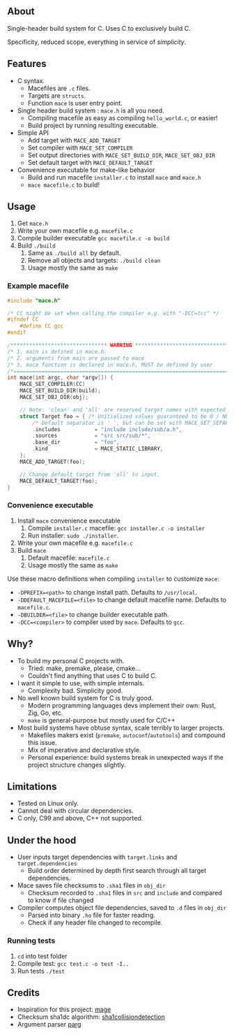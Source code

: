 
## About

Single-header build system for C.
Uses C to exclusively build C.

Specificity, reduced scope, everything in service of *simplicity*. 

## Features
- C syntax.
    - Macefiles are `.c` files.
    - Targets are `structs`. 
    - Function `mace` is user entry point.
- Single header build system : `mace.h` is all you need.
    - Compiling macefile as easy as compiling `hello_world.c`, or easier!
    - Build project by running resulting executable.
- Simple API
    - Add target with `MACE_ADD_TARGET`
    - Set compiler with `MACE_SET_COMPILER`
    - Set output directories with `MACE_SET_BUILD_DIR`, `MACE_SET_OBJ_DIR`
    - Set default target with `MACE_DEFAULT_TARGET`
- Convenience executable for make-like behavior
    - Build and run macefile `installer.c` to install `mace` and `mace.h`
    - `mace macefile.c` to build!

## Usage
1. Get `mace.h`
2. Write your own macefile e.g. `macefile.c`
3. Compile builder executable `gcc macefile.c -o build`
4. Build `./build` 
    1. Same as `./build all` by default.
    2. Remove all objects and targets: `./build clean`
    3. Usage mostly the same as `make`


### Example macefile
```c
#include "mace.h"

/* CC might be set when calling the compiler e.g. with "-DCC=tcc" */
#ifndef CC
    #define CC gcc
#endif

/******************************* WARNING ********************************/
/* 1. main is defined in mace.h                                         */
/* 2. arguments from main are passed to mace                            */
/* 3. mace function is declared in mace.h, MUST be defined by user      */
/*======================================================================*/
int mace(int argc, char *argv[]) {
    MACE_SET_COMPILER(CC)
    MACE_SET_BUILD_DIR(build);
    MACE_SET_OBJ_DIR(obj);

    // Note: 'clean' and 'all' are reserved target names with expected behavior.
    struct Target foo = { /* Unitialized values guaranteed to be 0 / NULL */
        /* Default separator is ' ', but can be set with MACE_SET_SEPARATOR */
        .includes           = "include include/sub/a.h",
        .sources            = "src src/sub/*",
        .base_dir           = "foo",
        .kind               = MACE_STATIC_LIBRARY,
    };
    MACE_ADD_TARGET(foo);

    // Change default target from 'all' to input.
    MACE_DEFAULT_TARGET(foo);
}

```

### Convenience executable
1. Install `mace` convenience executable
    1. Compile `installer.c` macefile: `gcc installer.c -o installer`
    2. Run installer: `sudo ./installer`. 
2. Write your own macefile e.g. `macefile.c`
3. Build `mace`
    1. Default macefile: `macefile.c`
    2. Usage mostly the same as `make`

Use these macro definitions when compiling `installer` to customize `mace`:
- `-DPREFIX=<path>` to change install path. Defaults to `/usr/local`.
- `-DDEFAULT_MACEFILE=<file>` to change default macefile name. Defaults to `macefile.c`.
- `-DBUILDER=<file>` to change builder executable path.
- `-DCC=<compiler>` to compiler used by `mace`. Defaults to `gcc`.

## Why?
- To build my personal C projects with.
    - Tried: make, premake, please, cmake...
    - Couldn't find anything that uses C to build C.
- I want it simple to use, with simple internals.
    - Complexity bad. Simplicity good.
- No well known build system for C is truly good.
    - Modern programming languages devs implement their own: Rust, Zig, Go, etc.
    - `make` is general-purpose but mostly used for C/C++
- Most build systems have obtuse syntax, scale terribly to larger projects.
    - Makefiles makers exist (`premake`, `autoconf`/`autotools`) and compound this issue.
    - Mix of imperative and declarative style.
    - Personal experience: build systems break in unexpected ways if the project structure changes slightly.

## Limitations
- Tested on Linux only.
- Cannot deal with circular dependencies.
- C only, C99 and above, C++ not supported.

## Under the hood
- User inputs target dependencies with `target.links` and `target.dependencies`
    - Build order determined by depth first search through all target dependencies.
- Mace saves file checksums to `.sha1` files in `obj_dir`
    - Checksum recorded to `.sha1` files in `src` and `include` and compared to know if file changed
- Compiler computes object file dependencies, saved to `.d` files in `obj_dir`
    - Parsed into binary `.ho` file for faster reading.
    - Check if any header file changed to recompile.

### Running tests
1. `cd` into test folder
2. Compile test: `gcc test.c -o test -I..`
3. Run tests `./test`

## Credits
- Inspiration for this project: [mage](https://github.com/magefile/mage)
- Checksum sha1dc algorithm: [sha1collisiondetection](https://github.com/cr-marcstevens/sha1collisiondetection)
- Argument parser [parg](https://github.com/jibsen/parg)
